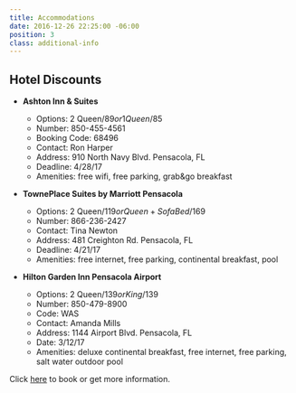 ```yaml
---
title: Accommodations
date: 2016-12-26 22:25:00 -06:00
position: 3
class: additional-info
---
```


## Hotel Discounts

* **Ashton Inn & Suites**
  * Options: 2 Queen/$89 or 1 Queen/$85	
  * Number: 850-455-4561	
  * Booking Code: 68496	
  * Contact: Ron Harper
  * Address: 910 North Navy Blvd. Pensacola, FL	
  * Deadline: 4/28/17
  * Amenities: free wifi, free parking, grab&go breakfast														

* **TownePlace Suites by Marriott Pensacola**
  * Options: 2 Queen/$119 or Queen+Sofa Bed/$169
  * Number: 866-236-2427	
  * Contact: Tina Newton	
  * Address: 481 Creighton Rd. Pensacola, FL	
  * Deadline: 4/21/17
  * Amenities: free internet, free parking, continental breakfast, pool	

* **Hilton Garden Inn Pensacola Airport**
  * Options: 2 Queen/$139 or King/$139
  * Number: 850-479-8900
  * Code: WAS	
  * Contact: Amanda Mills
  * Address: 1144 Airport Blvd. Pensacola, FL
  * Date: 3/12/17
  * Amenities: deluxe continental breakfast, free internet, free parking, salt water outdoor pool																				

Click [here](https://app.hiskipper.com/reservations/group/d26f6cee-5856-4f92-b07f-0664690e1f99/hotels?resource_key=xSfbK9Gvoq) to book or get more information.
																	
		